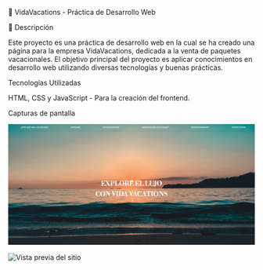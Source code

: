 🌴 VidaVacations - Práctica de Desarrollo Web

📌 Descripción

Este proyecto es una práctica de desarrollo web en la cual se ha creado una página para la empresa VidaVacations, dedicada a la venta de paquetes vacacionales. 
El objetivo principal del proyecto es aplicar conocimientos en desarrollo web utilizando diversas tecnologías y buenas prácticas.

Tecnologías Utilizadas

HTML, CSS y JavaScript - Para la creación del frontend.

Capturas de pantalla

![images/head.png](https://github.com/Al148506/VidaVacationsProject/blob/f09ee8fcccc2242dab18853143325039a1de844f/images/head.png)

![Vista previa del sitio](https://tu-sitio.com/imagen.png)
